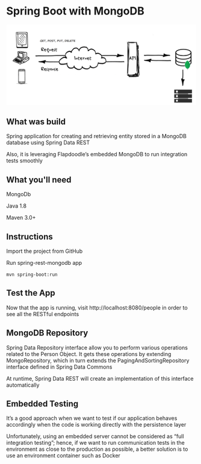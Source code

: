 # Spring Boot with MongoDB
![Print](https://github.com/diogo-santos/spring-rest-mongodb/blob/master/api-rest-mongodb.png)

## What was build
Spring application for creating and retrieving entity stored in a MongoDB database using Spring Data REST

Also, it is leveraging Flapdoodle’s embedded MongoDB to run integration tests smoothly

## What you'll need
MongoDb

Java 1.8

Maven 3.0+

## Instructions
Import the project from GitHub

Run spring-rest-mongodb app
```
mvn spring-boot:run
```
## Test the App
Now that the app is running, visit http://localhost:8080/people in order to see all the RESTful endpoints 


## MongoDB Repository
Spring Data Repository interface allow you to perform various operations related to the Person Object. It gets these operations by extending MongoRepository, which in turn extends the PagingAndSortingRepository interface defined in Spring Data Commons

At runtime, Spring Data REST will create an implementation of this interface automatically

## Embedded Testing
It’s a good approach when we want to test if our application behaves accordingly when the code is working directly with the persistence layer

Unfortunately, using an embedded server cannot be considered as “full integration testing”; hence, if we want to run communication tests in the environment as close to the production as possible, a better solution is to use an environment container such as Docker

